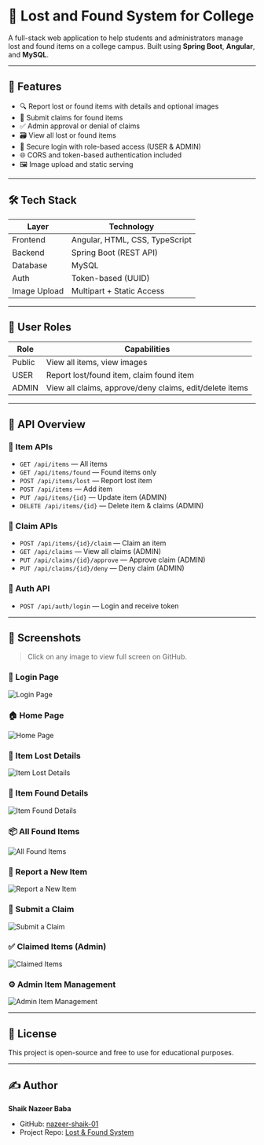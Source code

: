# 🎒 Lost and Found System for College

A full-stack web application to help students and administrators manage lost and found items on a college campus. Built using **Spring Boot**, **Angular**, and **MySQL**.

---

## 🚀 Features

* 🔍 Report lost or found items with details and optional images  
* 🧾 Submit claims for found items  
* ✅ Admin approval or denial of claims  
* 🗃️ View all lost or found items  
* 🔐 Secure login with role-based access (USER & ADMIN)  
* 🌐 CORS and token-based authentication included  
* 🖼️ Image upload and static serving  

---

## 🛠️ Tech Stack

| Layer        | Technology                     |
| ------------ | ------------------------------ |
| Frontend     | Angular, HTML, CSS, TypeScript |
| Backend      | Spring Boot (REST API)         |
| Database     | MySQL                          |
| Auth         | Token-based (UUID)             |
| Image Upload | Multipart + Static Access      |

---

## 👤 User Roles

| Role   | Capabilities                                            |
| ------ | ------------------------------------------------------- |
| Public | View all items, view images                             |
| USER   | Report lost/found item, claim found item                |
| ADMIN  | View all claims, approve/deny claims, edit/delete items |

---

## 🧪 API Overview

### 🔹 Item APIs

* `GET /api/items` — All items  
* `GET /api/items/found` — Found items only  
* `POST /api/items/lost` — Report lost item  
* `POST /api/items` — Add item  
* `PUT /api/items/{id}` — Update item (ADMIN)  
* `DELETE /api/items/{id}` — Delete item & claims (ADMIN)  

### 🔹 Claim APIs

* `POST /api/items/{id}/claim` — Claim an item  
* `GET /api/claims` — View all claims (ADMIN)  
* `PUT /api/claims/{id}/approve` — Approve claim (ADMIN)  
* `PUT /api/claims/{id}/deny` — Deny claim (ADMIN)  

### 🔹 Auth API

* `POST /api/auth/login` — Login and receive token  

---

## 📸 Screenshots

> Click on any image to view full screen on GitHub.

### 🔐 Login Page

![Login Page](https://github.com/nazeer-shaik-01/Lost-and-Found-System-for-College/blob/main/Login-Page.png?raw=true)

### 🏠 Home Page

![Home Page](https://github.com/nazeer-shaik-01/Lost-and-Found-System-for-College/blob/main/Home%20Page.png?raw=true)

### 🧾 Item Lost Details

![Item Lost Details](https://github.com/nazeer-shaik-01/Lost-and-Found-System-for-College/blob/main/Item%20Lost%20Details.png?raw=true)

### 🧳 Item Found Details

![Item Found Details](https://github.com/nazeer-shaik-01/Lost-and-Found-System-for-College/blob/main/Item%20Found%20Details.png?raw=true)

### 📦 All Found Items

![All Found Items](https://github.com/nazeer-shaik-01/Lost-and-Found-System-for-College/blob/main/All%20Found%20Items.png?raw=true)

### 🧾 Report a New Item

![Report a New Item](https://github.com/nazeer-shaik-01/Lost-and-Found-System-for-College/blob/main/Report%20a%20New%20Item.png?raw=true)

### 📝 Submit a Claim

![Submit a Claim](https://github.com/nazeer-shaik-01/Lost-and-Found-System-for-College/blob/main/Submit%20a%20Claim.png?raw=true)

### ✅ Claimed Items (Admin)

![Claimed Items](https://github.com/nazeer-shaik-01/Lost-and-Found-System-for-College/blob/main/Claimed%20Items.png?raw=true)

### ⚙️ Admin Item Management

![Admin Item Management](https://github.com/nazeer-shaik-01/Lost-and-Found-System-for-College/blob/main/Admin%20Item%20Management.png?raw=true)

---

## 📜 License

This project is open-source and free to use for educational purposes.

---

## ✍️ Author

**Shaik Nazeer Baba**

* GitHub: [nazeer-shaik-01](https://github.com/nazeer-shaik-01)
* Project Repo: [Lost & Found System](https://github.com/nazeer-shaik-01/Lost-and-Found-System-for-College)

